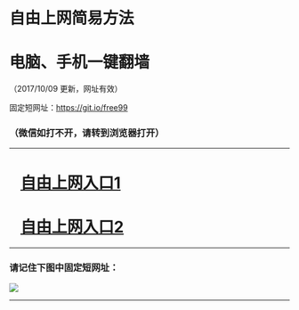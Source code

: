﻿# 自由上网简易方法

# 电脑、手机一键翻墙

（2017/10/09 更新，网址有效）

固定短网址：https://git.io/free99

### （微信如打不开，请转到浏览器打开）


***





# &nbsp;&nbsp; <a href="http://ft1478110141.fwq-tz-1001.info/fwqtz01.html?t=100900125083 " target="_blank">自由上网入口1</a>
# &nbsp;&nbsp; <a href="http://ft1634918230.fwq-tz-1002.info/fwqtz02.html?t=100900121061 " target="_blank">自由上网入口2</a>
***

### 请记住下图中固定短网址：

<img src="https://s3-us-west-2.amazonaws.com/fwq-1001/yjfq-20170905okok.png" /> 


***

